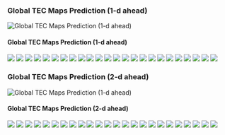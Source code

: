 ### Global TEC Maps Prediction (1-d ahead)

<img class="gim_map" src="/figure/b1pg_tec.gif" alt="Global TEC Maps Prediction (1-d ahead)" />

#### Global TEC Maps Prediction (1-d ahead)

<div id="tecmap" class="gim_tec">
	<a href="/figure/b1pg_tec_0.png"><img src="/figure/small_b1pg_tec_0.png"></a>
	<a href="/figure/b1pg_tec_1.png"><img src="/figure/small_b1pg_tec_1.png"></a>
	<a href="/figure/b1pg_tec_2.png"><img src="/figure/small_b1pg_tec_2.png"></a>
	<a href="/figure/b1pg_tec_3.png"><img src="/figure/small_b1pg_tec_3.png"></a>
	<a href="/figure/b1pg_tec_4.png"><img src="/figure/small_b1pg_tec_4.png"></a>
	<a href="/figure/b1pg_tec_5.png"><img src="/figure/small_b1pg_tec_5.png"></a>
	<a href="/figure/b1pg_tec_6.png"><img src="/figure/small_b1pg_tec_6.png"></a>
	<a href="/figure/b1pg_tec_7.png"><img src="/figure/small_b1pg_tec_7.png"></a>
	<a href="/figure/b1pg_tec_8.png"><img src="/figure/small_b1pg_tec_8.png"></a>
	<a href="/figure/b1pg_tec_9.png"><img src="/figure/small_b1pg_tec_9.png"></a>
	<a href="/figure/b1pg_tec_10.png"><img src="/figure/small_b1pg_tec_10.png"></a>
	<a href="/figure/b1pg_tec_11.png"><img src="/figure/small_b1pg_tec_11.png"></a>
	<a href="/figure/b1pg_tec_12.png"><img src="/figure/small_b1pg_tec_12.png"></a>
	<a href="/figure/b1pg_tec_13.png"><img src="/figure/small_b1pg_tec_13.png"></a>
	<a href="/figure/b1pg_tec_14.png"><img src="/figure/small_b1pg_tec_14.png"></a>
	<a href="/figure/b1pg_tec_15.png"><img src="/figure/small_b1pg_tec_15.png"></a>
	<a href="/figure/b1pg_tec_16.png"><img src="/figure/small_b1pg_tec_16.png"></a>
	<a href="/figure/b1pg_tec_17.png"><img src="/figure/small_b1pg_tec_17.png"></a>
	<a href="/figure/b1pg_tec_18.png"><img src="/figure/small_b1pg_tec_18.png"></a>
	<a href="/figure/b1pg_tec_19.png"><img src="/figure/small_b1pg_tec_19.png"></a>
	<a href="/figure/b1pg_tec_20.png"><img src="/figure/small_b1pg_tec_20.png"></a>
	<a href="/figure/b1pg_tec_21.png"><img src="/figure/small_b1pg_tec_21.png"></a>
	<a href="/figure/b1pg_tec_22.png"><img src="/figure/small_b1pg_tec_22.png"></a>
	<a href="/figure/b1pg_tec_23.png"><img src="/figure/small_b1pg_tec_23.png"></a>
</div>

### Global TEC Maps Prediction (2-d ahead)

<img class="gim_map" src="/figure/b2pg_tec.gif" alt="Global TEC Maps Prediction (1-d ahead)" />

#### Global TEC Maps Prediction (2-d ahead)

<div id="tecmap" class="gim_tec">
	<a href="/figure/b2pg_tec_0.png"><img src="/figure/small_b2pg_tec_0.png"></a>
	<a href="/figure/b2pg_tec_1.png"><img src="/figure/small_b2pg_tec_1.png"></a>
	<a href="/figure/b2pg_tec_2.png"><img src="/figure/small_b2pg_tec_2.png"></a>
	<a href="/figure/b2pg_tec_3.png"><img src="/figure/small_b2pg_tec_3.png"></a>
	<a href="/figure/b2pg_tec_4.png"><img src="/figure/small_b2pg_tec_4.png"></a>
	<a href="/figure/b2pg_tec_5.png"><img src="/figure/small_b2pg_tec_5.png"></a>
	<a href="/figure/b2pg_tec_6.png"><img src="/figure/small_b2pg_tec_6.png"></a>
	<a href="/figure/b2pg_tec_7.png"><img src="/figure/small_b2pg_tec_7.png"></a>
	<a href="/figure/b2pg_tec_8.png"><img src="/figure/small_b2pg_tec_8.png"></a>
	<a href="/figure/b2pg_tec_9.png"><img src="/figure/small_b2pg_tec_9.png"></a>
	<a href="/figure/b2pg_tec_10.png"><img src="/figure/small_b2pg_tec_10.png"></a>
	<a href="/figure/b2pg_tec_11.png"><img src="/figure/small_b2pg_tec_11.png"></a>
	<a href="/figure/b2pg_tec_12.png"><img src="/figure/small_b2pg_tec_12.png"></a>
	<a href="/figure/b2pg_tec_13.png"><img src="/figure/small_b2pg_tec_13.png"></a>
	<a href="/figure/b2pg_tec_14.png"><img src="/figure/small_b2pg_tec_14.png"></a>
	<a href="/figure/b2pg_tec_15.png"><img src="/figure/small_b2pg_tec_15.png"></a>
	<a href="/figure/b2pg_tec_16.png"><img src="/figure/small_b2pg_tec_16.png"></a>
	<a href="/figure/b2pg_tec_17.png"><img src="/figure/small_b2pg_tec_17.png"></a>
	<a href="/figure/b2pg_tec_18.png"><img src="/figure/small_b2pg_tec_18.png"></a>
	<a href="/figure/b2pg_tec_19.png"><img src="/figure/small_b2pg_tec_19.png"></a>
	<a href="/figure/b2pg_tec_20.png"><img src="/figure/small_b2pg_tec_20.png"></a>
	<a href="/figure/b2pg_tec_21.png"><img src="/figure/small_b2pg_tec_21.png"></a>
	<a href="/figure/b2pg_tec_22.png"><img src="/figure/small_b2pg_tec_22.png"></a>
	<a href="/figure/b2pg_tec_23.png"><img src="/figure/small_b2pg_tec_23.png"></a>
</div>
